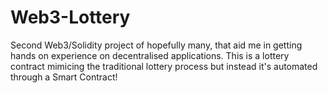 # Web3-Lottery
Second Web3/Solidity project of hopefully many, that aid me in getting hands on experience on decentralised applications. This is a lottery contract mimicing the traditional lottery process but instead it's automated through a Smart Contract!
